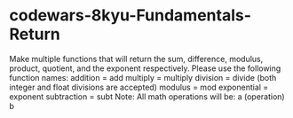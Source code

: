 # codewars-8kyu-Fundamentals-Return
Make multiple functions that will return the sum, difference, modulus, product, quotient, and the exponent respectively.  Please use the following function names:  addition = add  multiply = multiply  division = divide (both integer and float divisions are accepted)  modulus = mod  exponential = exponent  subtraction = subt  Note: All math operations will be: a (operation) b
